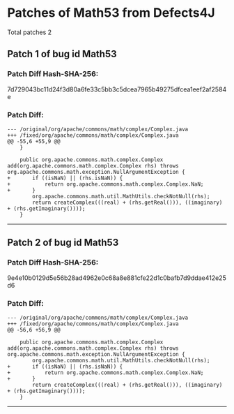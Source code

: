 
# Patches of Math53 from Defects4J 
Total patches 2
## Patch 1 of bug id Math53
### Patch Diff Hash-SHA-256:

7d729043bc11d24f3d80a6fe33c5bb3c5dcea7965b49275dfcea1eef2af2584e

### Patch Diff:
```
--- /original/org/apache/commons/math/complex/Complex.java	
+++ /fixed/org/apache/commons/math/complex/Complex.java	
@@ -55,6 +55,9 @@
 	}
 
 	public org.apache.commons.math.complex.Complex add(org.apache.commons.math.complex.Complex rhs) throws org.apache.commons.math.exception.NullArgumentException {
+		if ((isNaN) || (rhs.isNaN)) {
+			return org.apache.commons.math.complex.Complex.NaN;
+		}
 		org.apache.commons.math.util.MathUtils.checkNotNull(rhs);
 		return createComplex(((real) + (rhs.getReal())), ((imaginary) + (rhs.getImaginary())));
 	}
```


---
## Patch 2 of bug id Math53
### Patch Diff Hash-SHA-256:

9e4e10b0129d5e56b28ad4962e0c68a8e881cfe22d1c0bafb7d9ddae412e25d6

### Patch Diff:
```
--- /original/org/apache/commons/math/complex/Complex.java	
+++ /fixed/org/apache/commons/math/complex/Complex.java	
@@ -56,6 +56,9 @@
 
 	public org.apache.commons.math.complex.Complex add(org.apache.commons.math.complex.Complex rhs) throws org.apache.commons.math.exception.NullArgumentException {
 		org.apache.commons.math.util.MathUtils.checkNotNull(rhs);
+		if ((isNaN) || (rhs.isNaN)) {
+			return org.apache.commons.math.complex.Complex.NaN;
+		}
 		return createComplex(((real) + (rhs.getReal())), ((imaginary) + (rhs.getImaginary())));
 	}
```


---